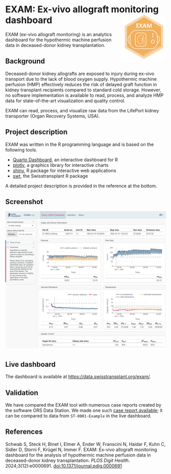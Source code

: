 # EXAM: Ex-vivo allograft monitoring dashboard <img src="images/hex-exam.png" align="right" width=139 height=139 alt="" />

EXAM (ex-vivo allograft monitoring) is an analytics dashboard for the hypothermic machine perfusion data in deceased-donor kidney transplantation.

## Background
Deceased-donor kidney allografts are exposed to injury during ex-vivo transport due to the lack of blood oxygen supply. Hypothermic machine perfusion (HMP) effectively reduces the risk of delayed graft function in kidney transplant recipients compared to standard cold storage. However, no software implementation is available to read, process, and analyze HMP data for state-of-the-art visualization and quality control.

EXAM can read, process, and visualize raw data from the LifePort kidney transporter (Organ Recovery Systems, USA).

## Project description
EXAM was written in the R programming language and is based on the following tools.
* [Quarto Dashboard](https://quarto.org/docs/dashboards/), an interactive dashboard for R
* [plotly](https://plotly.com/graphing-libraries/), a graphics library for interactive charts
* [shiny](https://shiny.posit.co/), R package for interactive web applications
* [swt](https://github.com/Swisstransplant/swt), the Swisstransplant R package

A detailed project description is provided in the reference at the bottom.

## Screenshot
![Screenshot of the EXAM dashboard.](images/screenshot.png)

## Live dashboard
The dashboard is available at <https://data.swisstransplant.org/exam/>.

## Validation
We have compared the EXAM tool with numerous case reports created by the software ORS Data Station. We made one such [case report available](https://github.com/Swisstransplant/EXAM/blob/main/examples/LifePort%20DataStation%20Case%20Report%20ST-0001-Example.pdf); it can be compared to data from `ST-0001-Example` in the live dashboard.

## References
Schwab S, Steck H, Binet I, Elmer A, Ender W, Franscini N, Haidar F, Kuhn C, Sidler D, Storni F, Krügel N, Immer F. EXAM: Ex-vivo allograft monitoring dashboard for the analysis of hypothermic machine perfusion data in deceased-donor kidney transplantation. *PLOS Digit Health*. 2024;3(12):e0000691. [doi:10.1371/journal.pdig.0000691](http://dx.doi.org/10.1371/journal.pdig.0000691)
